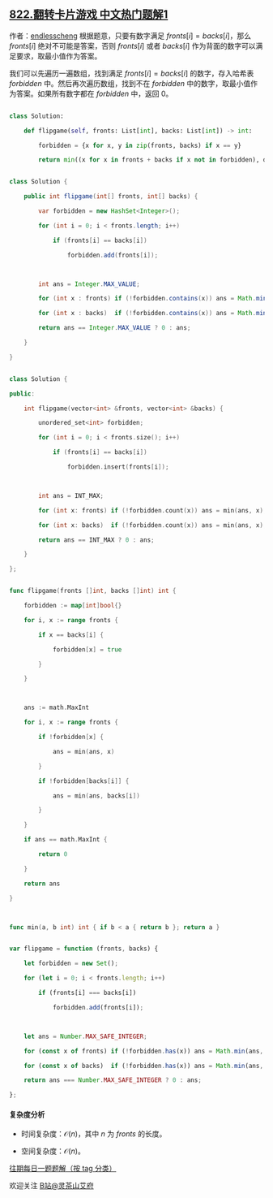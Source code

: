 ## [822.翻转卡片游戏 中文热门题解1](https://leetcode.cn/problems/card-flipping-game/solutions/100000/yue-du-li-jie-ti-pythonjavacgojs-by-endl-ze7f)

作者：[endlesscheng](https://leetcode.cn/u/endlesscheng)
根据题意，只要有数字满足 $\textit{fronts}[i]=\textit{backs}[i]$，那么 $\textit{fronts}[i]$ 绝对不可能是答案，否则 $\textit{fronts}[i]$ 或者 $\textit{backs}[i]$ 作为背面的数字可以满足要求，取最小值作为答案。

我们可以先遍历一遍数组，找到满足 $\textit{fronts}[i]=\textit{backs}[i]$ 的数字，存入哈希表 $\textit{forbidden}$ 中。然后再次遍历数组，找到不在 $\textit{forbidden}$ 中的数字，取最小值作为答案。如果所有数字都在 $\textit{forbidden}$ 中，返回 $0$。

```py [sol-Python3]
class Solution:
    def flipgame(self, fronts: List[int], backs: List[int]) -> int:
        forbidden = {x for x, y in zip(fronts, backs) if x == y}
        return min((x for x in fronts + backs if x not in forbidden), default=0)
```

```java [sol-Java]
class Solution {
    public int flipgame(int[] fronts, int[] backs) {
        var forbidden = new HashSet<Integer>();
        for (int i = 0; i < fronts.length; i++)
            if (fronts[i] == backs[i])
                forbidden.add(fronts[i]);

        int ans = Integer.MAX_VALUE;
        for (int x : fronts) if (!forbidden.contains(x)) ans = Math.min(ans, x);
        for (int x : backs)  if (!forbidden.contains(x)) ans = Math.min(ans, x);
        return ans == Integer.MAX_VALUE ? 0 : ans;
    }
}
```

```cpp [sol-C++]
class Solution {
public:
    int flipgame(vector<int> &fronts, vector<int> &backs) {
        unordered_set<int> forbidden;
        for (int i = 0; i < fronts.size(); i++)
            if (fronts[i] == backs[i])
                forbidden.insert(fronts[i]);

        int ans = INT_MAX;
        for (int x: fronts) if (!forbidden.count(x)) ans = min(ans, x);
        for (int x: backs)  if (!forbidden.count(x)) ans = min(ans, x);
        return ans == INT_MAX ? 0 : ans;
    }
};
```

```go [sol-Go]
func flipgame(fronts []int, backs []int) int {
    forbidden := map[int]bool{}
    for i, x := range fronts {
        if x == backs[i] {
            forbidden[x] = true
        }
    }

    ans := math.MaxInt
    for i, x := range fronts {
        if !forbidden[x] {
            ans = min(ans, x)
        }
        if !forbidden[backs[i]] {
            ans = min(ans, backs[i])
        }
    }
    if ans == math.MaxInt {
        return 0
    }
    return ans
}

func min(a, b int) int { if b < a { return b }; return a }
```

```js [sol-JavaScript]
var flipgame = function (fronts, backs) {
    let forbidden = new Set();
    for (let i = 0; i < fronts.length; i++)
        if (fronts[i] === backs[i])
            forbidden.add(fronts[i]);

    let ans = Number.MAX_SAFE_INTEGER;
    for (const x of fronts) if (!forbidden.has(x)) ans = Math.min(ans, x);
    for (const x of backs)  if (!forbidden.has(x)) ans = Math.min(ans, x);
    return ans === Number.MAX_SAFE_INTEGER ? 0 : ans;
};
```

#### 复杂度分析

- 时间复杂度：$\mathcal{O}(n)$，其中 $n$ 为 $\textit{fronts}$ 的长度。
- 空间复杂度：$\mathcal{O}(n)$。

[往期每日一题题解（按 tag 分类）](https://github.com/EndlessCheng/codeforces-go/blob/master/leetcode/SOLUTIONS.md)

欢迎关注 [B站@灵茶山艾府](https://space.bilibili.com/206214)
